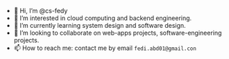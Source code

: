 - 👋 Hi, I’m @cs-fedy
- 👀 I’m interested in cloud computing and backend engineering.
- 🌱 I’m currently learning system design and software design.
- 💞️ I’m looking to collaborate on web-apps projects, software-engineering projects.
- 📫 How to reach me: contact me by email `fedi.abd01@gmail.con`

<!---
cs-fedy/cs-fedy is a ✨ special ✨ repository because its `README.md` (this file) appears on your GitHub profile.
You can click the Preview link to take a look at your changes.
--->
